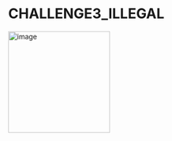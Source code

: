 # CHALLENGE3_ILLEGAL


<img width="206" alt="image" src="https://github.com/vyomasystems-lab/riscv-ctb-challenge-kuhuk06/assets/22321279/77cdd5fc-8eb0-4ae9-87d5-11267d794303">
